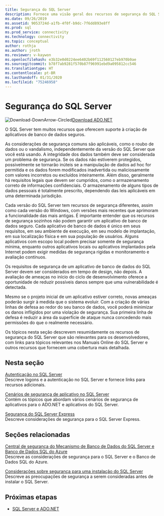 ```yaml
---
title: Segurança do SQL Server
description: Fornece uma visão geral dos recursos de segurança do SQL Server, bem como cenários de aplicativo para criar aplicativos ADO.NET seguros direcionados ao SQL Server.
ms.date: 09/26/2019
ms.assetid: 9053724d-a1fb-4f0f-b9dc-7f6dd893e8ff
ms.prod: sql
ms.prod_service: connectivity
ms.technology: connectivity
ms.topic: conceptual
author: rothja
ms.author: jroth
ms.reviewer: v-kaywon
ms.openlocfilehash: e3b32e0d0224ee6402b69f112560127eb970b9ae
ms.sourcegitcommit: b78f7ab9281f570b87f96991ebd9a095812cc546
ms.translationtype: HT
ms.contentlocale: pt-BR
ms.lasthandoff: 01/31/2020
ms.locfileid: "75246958"
---
```

# <a name="sql-server-security"></a>Segurança do SQL Server

![Download-DownArrow-Circled](../../../ssdt/media/download.png)[Download ADO.NET](../../sql-connection-libraries.md#anchor-20-drivers-relational-access)

O SQL Server tem muitos recursos que oferecem suporte à criação de aplicativos de banco de dados seguros.  
  
As considerações de segurança comuns são aplicáveis, como o roubo de dados ou o vandalismo, independentemente da versão do SQL Server que você está usando. A integridade dos dados também deve ser considerada um problema de segurança. Se os dados não estiverem protegidos, possivelmente se tornarão inúteis se a manipulação de dados ad hoc for permitida e os dados forem modificados inadvertida ou maliciosamente com valores incorretos ou excluídos inteiramente. Além disso, geralmente há requisitos legais que devem ser cumpridos, como o armazenamento correto de informações confidenciais. O armazenamento de alguns tipos de dados pessoais é totalmente prescrito, dependendo das leis aplicáveis em uma determinada jurisdição.  
  
Cada versão do SQL Server tem recursos de segurança diferentes, assim como cada versão do Windows, com versões mais recentes que aprimoram a funcionalidade das mais antigas. É importante entender que os recursos de segurança sozinhos não podem garantir um aplicativo de banco de dados seguro. Cada aplicativo de banco de dados é único em seus requisitos, em seu ambiente de execução, em seu modelo de implantação, em sua localização física e em sua população de usuários. Alguns aplicativos com escopo local podem precisar somente de segurança mínima, enquanto outros aplicativos locais ou aplicativos implantados pela Internet podem exigir medidas de segurança rígidas e monitoramento e avaliação contínuos.  
  
Os requisitos de segurança de um aplicativo de banco de dados do SQL Server devem ser considerados em tempo de design, não depois. A avaliação de ameaças no início do ciclo de desenvolvimento oferece a oportunidade de reduzir possíveis danos sempre que uma vulnerabilidade é detectada.  
  
Mesmo se o projeto inicial de um aplicativo estiver correto, novas ameaças poderão surgir à medida que o sistema evoluir. Com a criação de várias linhas de defesa ao redor do seu banco de dados, você poderá minimizar os danos infligidos por uma violação de segurança. Sua primeira linha de defesa é reduzir a área da superfície de ataque nunca concedendo mais permissões do que o realmente necessário.  
  
Os tópicos nesta seção descrevem resumidamente os recursos de segurança do SQL Server que são relevantes para os desenvolvedores, com links para tópicos relevantes nos Manuais Online do SQL Server e outros recursos que fornecem uma cobertura mais detalhada.  
  
## <a name="in-this-section"></a>Nesta seção  
[Autenticação no SQL Server](authentication-sql-server.md)  
Descreve logons e a autenticação no SQL Server e fornece links para recursos adicionais. 
  
[Cenários de segurança de aplicativo no SQL Server](application-security-scenarios-sql-server.md)  
Contém os tópicos que abordam vários cenários de segurança de aplicativos para o ADO.NET e aplicativos do SQL Server.  
  
[Segurança do SQL Server Express](sql-server-express-security.md)  
Descreve considerações de segurança para o SQL Server Express.  
  
## <a name="related-sections"></a>Seções relacionadas  
[Central de segurança do Mecanismo de Banco de Dados do SQL Server e Banco de Dados SQL do Azure](../../../relational-databases/security/security-center-for-sql-server-database-engine-and-azure-sql-database.md)  
Descreve as considerações de segurança para o SQL Server e o Banco de Dados SQL do Azure.

[Considerações sobre segurança para uma instalação do SQL Server](../../../sql-server/install/security-considerations-for-a-sql-server-installation.md)  
Descreve as preocupações de segurança a serem consideradas antes de instalar o SQL Server.

## <a name="next-steps"></a>Próximas etapas
- [SQL Server e ADO.NET](index.md)
